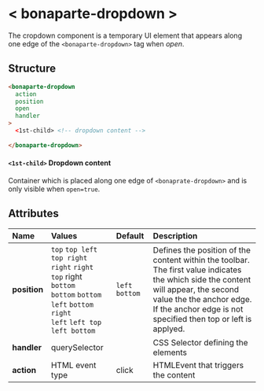 # < bonaparte-dropdown >
The cropdown component is a temporary UI element that appears along one edge of the `<bonaparte-dropdown>` tag when _open_.

## Structure
```html
<bonaparte-dropdown
  action
  position
  open
  handler
>
  <1st-child> <!-- dropdown content -->
 
</bonaparte-dropdown>
```

#### `<1st-child>` Dropdown content
Container which is placed along one edge of `<bonaprate-dropdown>` and is only visible when `open=true`.


## Attributes


Name | Values | Default | Description 
:--------- | :--- | :------ | :----------
__position__ | `top` `top left` ` top right` <br /> `right` `right top` right `bottom` <br />`bottom` `bottom left`  `bottom right`<br />`left` `left top` `left bottom`  <br />  | `left bottom` | Defines the position of the content within the toolbar. The first value indicates the which side the content will appear, the second value the the anchor edge. If the anchor edge is not specified then top or left is applyed. 
__handler__ | querySelector |  | CSS Selector defining the elements 
__action__  | HTML event type | click | HTMLEvent that triggers the content
